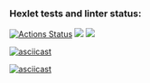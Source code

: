 ### Hexlet tests and linter status:
[![Actions Status](https://github.com/road5todream/python-project-50/workflows/hexlet-check/badge.svg)](https://github.com/road5todream/python-project-50/actions)
<a href="https://codeclimate.com/github/road5todream/python-project-50/maintainability"><img src="https://api.codeclimate.com/v1/badges/483f78919eb9408155ae/maintainability" /></a>
<a href="https://codeclimate.com/github/road5todream/python-project-50/test_coverage"><img src="https://api.codeclimate.com/v1/badges/483f78919eb9408155ae/test_coverage" /></a>

[![asciicast](https://asciinema.org/a/nEoLcF9PMinmliGx9lG4MV5QP.svg)](https://asciinema.org/a/nEoLcF9PMinmliGx9lG4MV5QP)

[![asciicast](https://asciinema.org/a/771nwNQp6oWbetwh7bzAU0qsj.svg)](https://asciinema.org/a/771nwNQp6oWbetwh7bzAU0qsj)
